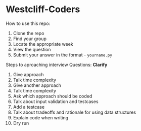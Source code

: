 # Westcliff-Coders

How to use this repo:

1. Clone the repo
2. Find your group
3. Locate the appropriate week
4. View the question
5. Submit your answer in the format - `yourname.py`

Steps to aproaching interview Questions:
**Clarify**
1. Give approach
2. Talk time complexity
3. Give another approach
4. Talk time complexity
5. Ask which approach should be coded
6. Talk about input validation and testcases
7. Add a testcase
8. Talk about tradeoffs and rationale for using data structures
9. Explain code when writing
10. Dry run